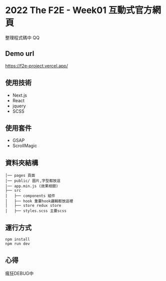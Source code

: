 # 2022 The F2E - Week01 互動式官方網頁

整理程式碼中 QQ

## Demo url

https://f2e-project.vercel.app/

## 使用技術

- Next.js
- React
- jquery
- SCSS

## 使用套件

- GSAP
- ScrollMagic

## 資料夾結構

```
│── pages 頁面
│── public/ 圖片,字型都放這
│── app.min.js (效果相關)
├── src
│   ├── components 組件
│   ├── hook 重要hook邏輯都放這裡
│   ├── store redux store
│   ├── styles.scss 主要scss
```

## 運行方式

```
npm install
npm run dev
```

## 心得

瘋狂DEBUG中
